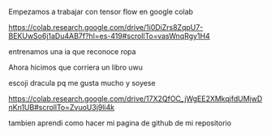 Empezamos a trabajar con tensor flow en google colab

https://colab.research.google.com/drive/1i0DiZrs8ZqpU7-BEKUwSo6j1aDu4AB7f?hl=es-419#scrollTo=vasWnqRgy1H4


entrenamos una ia que reconoce ropa


Ahora hicimos que corriera un libro uwu

escoji dracula pq me gusta mucho y soyese

https://colab.research.google.com/drive/17X2QfOC_jWgEE2XMkqjfdUMjwDnKn1UB#scrollTo=ZvuoU3j9li4k

tambien aprendi como hacer mi pagina de github de mi repositorio
